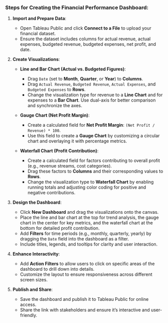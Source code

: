 ### Steps for Creating the Financial Performance Dashboard:

1. **Import and Prepare Data**:

   - Open Tableau Public and click **Connect to a File** to upload your financial dataset.
   - Ensure the dataset includes columns for actual revenue, actual expenses, budgeted revenue, budgeted expenses, net profit, and date.

2. **Create Visualizations**:

   - **Line and Bar Chart (Actual vs. Budgeted Figures)**:

     - Drag `Date` (set to **Month**, **Quarter**, or **Year**) to **Columns**.
     - Drag `Actual Revenue`, `Budgeted Revenue`, `Actual Expenses`, and `Budgeted Expenses` to **Rows**.
     - Change the visualization type for revenue to a **Line Chart** and for expenses to a **Bar Chart**. Use dual-axis for better comparison and synchronize the axes.

   - **Gauge Chart (Net Profit Margin)**:

     - Create a calculated field for **Net Profit Margin**: `(Net Profit / Revenue) * 100`.
     - Use this field to create a **Gauge Chart** by customizing a circular chart and overlaying it with percentage metrics.

   - **Waterfall Chart (Profit Contribution)**:
     - Create a calculated field for factors contributing to overall profit (e.g., revenue streams, cost categories).
     - Drag these factors to **Columns** and their corresponding values to **Rows**.
     - Change the visualization type to **Waterfall Chart** by enabling running totals and adjusting color coding for positive and negative contributions.

3. **Design the Dashboard**:

   - Click **New Dashboard** and drag the visualizations onto the canvas.
   - Place the line and bar chart at the top for trend analysis, the gauge chart in the center for key metrics, and the waterfall chart at the bottom for detailed profit contribution.
   - Add **Filters** for time periods (e.g., monthly, quarterly, yearly) by dragging the `Date` field into the dashboard as a filter.
   - Include titles, legends, and tooltips for clarity and user interaction.

4. **Enhance Interactivity**:

   - Add **Action Filters** to allow users to click on specific areas of the dashboard to drill down into details.
   - Customize the layout to ensure responsiveness across different screen sizes.

5. **Publish and Share**:
   - Save the dashboard and publish it to Tableau Public for online access.
   - Share the link with stakeholders and ensure it’s interactive and user-friendly.
